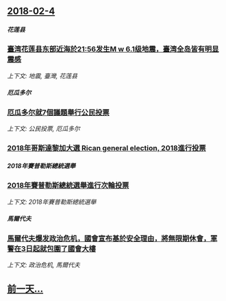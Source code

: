 ## [2018-02-4](/news/2018/02/4/index.md)

##### 花莲县
### [臺湾花莲县东部近海於21:56发生M w 6.1级地震，臺湾全岛皆有明显震感 ](/news/2018/02/4/臺湾花莲县东部近海於21-56发生M-w-61级地震-臺湾全岛皆有明显震感.md)
_上下文: 地震, 臺灣, 花莲县_

##### 厄瓜多尔
### [厄瓜多尔就7個議題舉行公民投票 ](/news/2018/02/4/厄瓜多尔就7個議題舉行公民投票.md)
_上下文: 公民投票, 厄瓜多尔_

##### 
### [2018年哥斯達黎加大選 Rican general election, 2018進行投票 ](/news/2018/02/4/2018年哥斯達黎加大選-Rican-general-election-2018進行投票.md)
##### 2018年賽普勒斯總統選舉
### [2018年賽普勒斯總統選舉進行次輪投票 ](/news/2018/02/4/2018年賽普勒斯總統選舉進行次輪投票.md)
_上下文: 2018年賽普勒斯總統選舉_

##### 馬爾代夫
### [馬爾代夫爆发政治危机，國會宣布基於安全理由，將無限期休會，軍警在3日起就包圍了國會大樓 ](/news/2018/02/4/馬爾代夫爆发政治危机-國會宣布基於安全理由-將無限期休會-軍警在3日起就包圍了國會大樓.md)
_上下文: 政治危机, 馬爾代夫_

## [前一天...](/news/2018/02/3/index.md)

